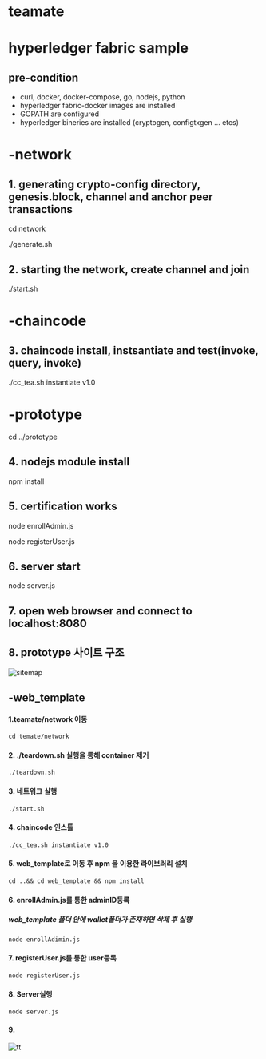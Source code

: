 # teamate

# hyperledger fabric sample 

## pre-condition

* curl, docker, docker-compose, go, nodejs, python 
* hyperledger fabric-docker images are installed
* GOPATH are configured
* hyperledger bineries are installed (cryptogen, configtxgen ... etcs)

# -network

## 1. generating crypto-config directory, genesis.block, channel and anchor peer transactions

cd network

./generate.sh

## 2. starting the network, create channel and join 

./start.sh

# -chaincode

## 3. chaincode install, instsantiate and test(invoke, query, invoke)

./cc_tea.sh instantiate v1.0

# -prototype

cd ../prototype

## 4. nodejs module install

npm install

## 5. certification works

node enrollAdmin.js

node registerUser.js

## 6. server start

node server.js

## 7. open web browser and connect to localhost:8080

## 8. prototype 사이트 구조

![sitemap](https://user-images.githubusercontent.com/65117718/89747293-21fa8700-daf9-11ea-986e-08b9b27c8e1b.png)

## -web_template

#### 1.teamate/network 이동

```shell
cd temate/network
```

#### 2. ./teardown.sh 실행을 통해 container 제거

```shell
./teardown.sh
```



#### 3. 네트워크 실행

```shell
./start.sh
```

#### 4. chaincode 인스톨

```shell
./cc_tea.sh instantiate v1.0
```

#### 5. web_template로 이동 후 npm 을 이용한 라이브러리 설치

```shell
cd ..&& cd web_template && npm install
```

#### 6. enrollAdmin.js를 통한 adminID등록

##### 	web_template 폴더 안에 wallet폴더가 존재하면 삭제 후 실행

```shell
node enrollAdimin.js
```

#### 7. registerUser.js를 통한 user등록

```shell
node registerUser.js
```

#### 8. Server실행

```shell
node server.js
```

#### 9.
![tt](https://user-images.githubusercontent.com/65117718/89754255-2a14ef80-db16-11ea-9bb4-fc623f9f69c3.png)

